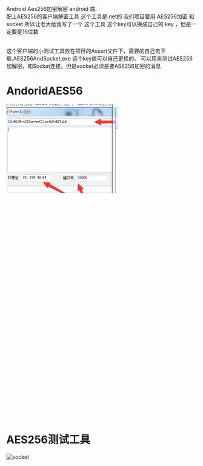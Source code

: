 Android Aes256加密解密 android 端.<br />
配上AES256的客户端解密工具 这个工具是.net的 
我们项目要用 AES256加密 和socket
 所以让老大给我写了一个 这个工具 这个key可以换成自己的 key ，但是一定要是16位数<br />
 
<br />
这个客户端的小测试工具放在项目的Assert文件下，需要的自己去下载.AES256AndSocket.exe 这个key值可以自己更换的。
可以用来测试AES256加解密，和Socket连接。但是socket必须是要ASE256加密的消息
<br/>
<h1>AndoridAES56</h1>
<img src="https://github.com/Knowledgeables/AES256/blob/master/app/src/main/assets/aes256.gif" alt="aes256" />
<br/>
<h1>AES256测试工具</h1>
<img src="http://img.blog.csdn.net/20170424111902550?watermark/2/text/aHR0cDovL2Jsb2cuY3Nkbi5uZXQvS25vd2xlZGdlYWJsZXM=/font/5a6L5L2T/fontsize/400/fill/I0JBQkFCMA==/dissolve/70/gravity/Center" alt="socket" />
